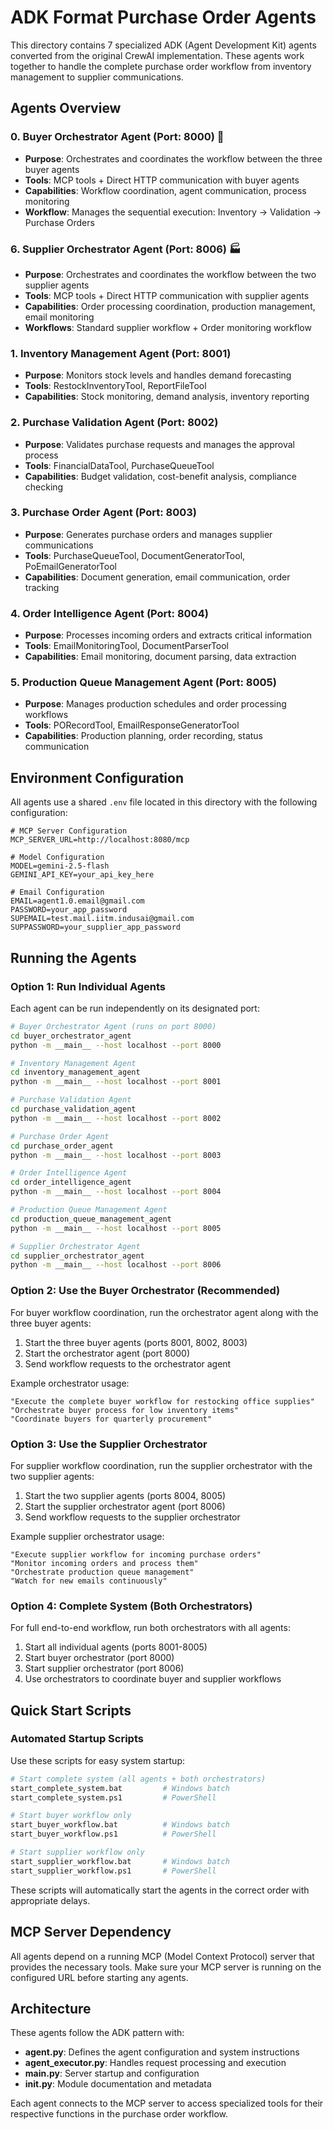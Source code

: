 # ADK Format Purchase Order Agents

This directory contains 7 specialized ADK (Agent Development Kit) agents converted from the original CrewAI implementation. These agents work together to handle the complete purchase order workflow from inventory management to supplier communications.

## Agents Overview

### 0. Buyer Orchestrator Agent (Port: 8000) 🎯
- **Purpose**: Orchestrates and coordinates the workflow between the three buyer agents
- **Tools**: MCP tools + Direct HTTP communication with buyer agents
- **Capabilities**: Workflow coordination, agent communication, process monitoring
- **Workflow**: Manages the sequential execution: Inventory → Validation → Purchase Orders

### 6. Supplier Orchestrator Agent (Port: 8006) 🏭
- **Purpose**: Orchestrates and coordinates the workflow between the two supplier agents
- **Tools**: MCP tools + Direct HTTP communication with supplier agents
- **Capabilities**: Order processing coordination, production management, email monitoring
- **Workflows**: Standard supplier workflow + Order monitoring workflow

### 1. Inventory Management Agent (Port: 8001)
- **Purpose**: Monitors stock levels and handles demand forecasting
- **Tools**: RestockInventoryTool, ReportFileTool
- **Capabilities**: Stock monitoring, demand analysis, inventory reporting

### 2. Purchase Validation Agent (Port: 8002)  
- **Purpose**: Validates purchase requests and manages the approval process
- **Tools**: FinancialDataTool, PurchaseQueueTool
- **Capabilities**: Budget validation, cost-benefit analysis, compliance checking

### 3. Purchase Order Agent (Port: 8003)
- **Purpose**: Generates purchase orders and manages supplier communications
- **Tools**: PurchaseQueueTool, DocumentGeneratorTool, PoEmailGeneratorTool
- **Capabilities**: Document generation, email communication, order tracking

### 4. Order Intelligence Agent (Port: 8004)
- **Purpose**: Processes incoming orders and extracts critical information
- **Tools**: EmailMonitoringTool, DocumentParserTool
- **Capabilities**: Email monitoring, document parsing, data extraction

### 5. Production Queue Management Agent (Port: 8005)
- **Purpose**: Manages production schedules and order processing workflows
- **Tools**: PORecordTool, EmailResponseGeneratorTool
- **Capabilities**: Production planning, order recording, status communication

## Environment Configuration

All agents use a shared `.env` file located in this directory with the following configuration:

```properties
# MCP Server Configuration
MCP_SERVER_URL=http://localhost:8080/mcp

# Model Configuration  
MODEL=gemini-2.5-flash
GEMINI_API_KEY=your_api_key_here

# Email Configuration
EMAIL=agent1.0.email@gmail.com
PASSWORD=your_app_password
SUPEMAIL=test.mail.iitm.indusai@gmail.com
SUPPASSWORD=your_supplier_app_password
```

## Running the Agents

### Option 1: Run Individual Agents
Each agent can be run independently on its designated port:

```bash
# Buyer Orchestrator Agent (runs on port 8000)
cd buyer_orchestrator_agent
python -m __main__ --host localhost --port 8000

# Inventory Management Agent
cd inventory_management_agent
python -m __main__ --host localhost --port 8001

# Purchase Validation Agent  
cd purchase_validation_agent
python -m __main__ --host localhost --port 8002

# Purchase Order Agent
cd purchase_order_agent
python -m __main__ --host localhost --port 8003

# Order Intelligence Agent
cd order_intelligence_agent
python -m __main__ --host localhost --port 8004

# Production Queue Management Agent
cd production_queue_management_agent
python -m __main__ --host localhost --port 8005

# Supplier Orchestrator Agent
cd supplier_orchestrator_agent
python -m __main__ --host localhost --port 8006
```

### Option 2: Use the Buyer Orchestrator (Recommended)
For buyer workflow coordination, run the orchestrator agent along with the three buyer agents:

1. Start the three buyer agents (ports 8001, 8002, 8003)
2. Start the orchestrator agent (port 8000)
3. Send workflow requests to the orchestrator agent

Example orchestrator usage:
```
"Execute the complete buyer workflow for restocking office supplies"
"Orchestrate buyer process for low inventory items"
"Coordinate buyers for quarterly procurement"
```

### Option 3: Use the Supplier Orchestrator
For supplier workflow coordination, run the supplier orchestrator with the two supplier agents:

1. Start the two supplier agents (ports 8004, 8005)
2. Start the supplier orchestrator agent (port 8006)
3. Send workflow requests to the supplier orchestrator

Example supplier orchestrator usage:
```
"Execute supplier workflow for incoming purchase orders"
"Monitor incoming orders and process them"
"Orchestrate production queue management"
"Watch for new emails continuously"
```

### Option 4: Complete System (Both Orchestrators)
For full end-to-end workflow, run both orchestrators with all agents:

1. Start all individual agents (ports 8001-8005)
2. Start buyer orchestrator (port 8000)
3. Start supplier orchestrator (port 8006)
4. Use orchestrators to coordinate buyer and supplier workflows

## Quick Start Scripts

### Automated Startup Scripts
Use these scripts for easy system startup:

```bash
# Start complete system (all agents + both orchestrators)
start_complete_system.bat         # Windows batch
start_complete_system.ps1         # PowerShell

# Start buyer workflow only
start_buyer_workflow.bat          # Windows batch  
start_buyer_workflow.ps1          # PowerShell

# Start supplier workflow only
start_supplier_workflow.bat       # Windows batch
start_supplier_workflow.ps1       # PowerShell
```

These scripts will automatically start the agents in the correct order with appropriate delays.

## MCP Server Dependency

All agents depend on a running MCP (Model Context Protocol) server that provides the necessary tools. Make sure your MCP server is running on the configured URL before starting any agents.

## Architecture

These agents follow the ADK pattern with:
- **agent.py**: Defines the agent configuration and system instructions
- **agent_executor.py**: Handles request processing and execution
- **__main__.py**: Server startup and configuration
- **__init__.py**: Module documentation and metadata

Each agent connects to the MCP server to access specialized tools for their respective functions in the purchase order workflow.
